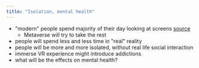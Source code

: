 ```yaml
---
title: "Isolation, mental health"
---
```

- "modern" people spend majority of their day looking at screens [source](https://kommandotech.com/statistics/how-much-time-does-the-average-person-spend-on-their-phone/)
	- Metaverse will try to take the rest
- people will spend less and less time in "real" reality
- people will be more and more isolated, without real life social interaction
- immerse VR experience might introduce addictions
- what will be the effects on mental health?